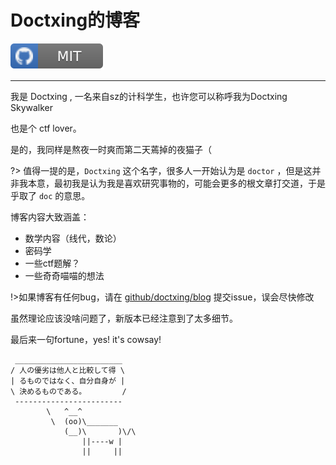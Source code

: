 # Doctxing的博客

[![license](./image/license_github.svg)](https://github.com/Doctxing/blog/blob/master/LICENSE)

---

我是 Doctxing , 一名来自sz的计科学生，也许您可以称呼我为Doctxing Skywalker

也是个 ctf lover。

是的，我同样是熬夜一时爽而第二天蔫掉的夜猫子（

?> 值得一提的是，`Doctxing` 这个名字，很多人一开始认为是 `doctor` ，但是这并非我本意，最初我是认为我是喜欢研究事物的，可能会更多的根文章打交道，于是乎取了 `doc` 的意思。

博客内容大致涵盖：

- 数学内容（线代，数论）
- 密码学
- 一些ctf题解？
- 一些奇奇喵喵的想法

!>如果博客有任何bug，请在 [github/doctxing/blog](https://github.com/doctxing/blog) 提交issue，误会尽快修改

虽然理论应该没啥问题了，新版本已经注意到了太多细节。

最后来一句fortune，yes! it's cowsay!

```cowsay
 ________________________
/ 人の優劣は他人と比較して得 \
| るものではなく、自分自身が |
\ 決めるものである。        /
 ------------------------
        \   ^__^
         \  (oo)\_______
            (__)\       )\/\
                ||----w |
                ||     ||
```
